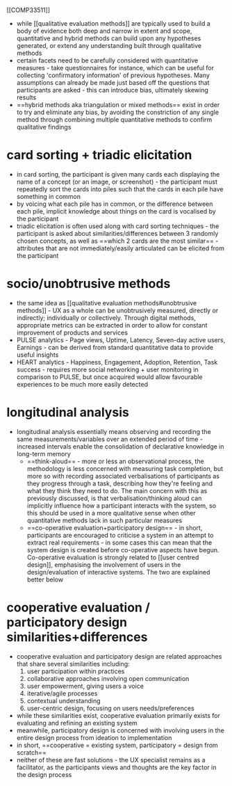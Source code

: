 [[COMP33511]]

- while [[qualitative evaluation methods]] are typically used to build a body of evidence both deep and narrow in extent and scope, quantitative and hybrid methods can build upon any hypotheses generated, or extend any understanding built through qualitative methods
- certain facets need to be carefully considered with quantitative measures - take questionnaires for instance, which can be useful for collecting 'confirmatory information' of previous hypotheses. Many assumptions can already be made just based off the questions that participants are asked - this can introduce bias, ultimately skewing results
- ==hybrid methods aka triangulation or mixed methods== exist in order to try and eliminate any bias, by avoiding the constriction of any single method through combining multiple quantitative methods to confirm qualitative findings

# card sorting + triadic elicitation
- in card sorting, the participant is given many cards each displaying the name of a concept (or an image, or screenshot) - the participant must repeatedly sort the cards into piles such that the cards in each pile have something in common
- by voicing what each pile has in common, or the difference between each pile, implicit knowledge about things on the card is vocalised by the participant
- triadic elicitation is often used along with card sorting techniques - the participant is asked about similarities/differences between 3 randomly chosen concepts, as well as ==which 2 cards are the most similar== - attributes that are not immediately/easily articulated can be elicited from the participant

# socio/unobtrusive methods
- the same idea as [[qualitative evaluation methods#unobtrusive methods]] - UX as a whole can be unobtrusively measured, directly or indirectly; individually or collectively. Through digital methods, appropriate metrics can be extracted in order to allow for constant improvement of products and services
- PULSE analytics - Page views, Uptime, Latency, Seven-day active users, Earnings - can be derived from standard quantitative data to provide useful insights
- HEART analytics - Happiness, Engagement, Adoption, Retention, Task success - requires more social networking + user monitoring in comparison to PULSE, but once acquired would allow favourable experiences to be much more easily detected

# longitudinal analysis
- longitudinal analysis essentially means observing and recording the same measurements/variables over an extended period of time - increased intervals enable the consolidation of declarative knowledge in long-term memory
	- ==think-aloud== - more or less an observational process, the methodology is less concerned with measuring task completion, but more so with recording associated verbalisations of participants as they progress through a task, describing how they're feeling and what they think they need to do. The main concern with this as previously discussed, is that verbalisation/thinking aloud can implicitly influence how a participant interacts with the system, so this should be used in a more qualitative sense when other quantitative methods lack in such particular measures
	- ==co-operative evaluation+participatory design== - in short, participants are encouraged to criticise a system in an attempt to extract real requirements - in some cases this can mean that the system design is created before co-operative aspects have begun. Co-operative evaluation is strongly related to [[user centred design]], emphasising the involvement of users in the design/evaluation of interactive systems. The two are explained better below

# cooperative evaluation / participatory design similarities+differences
- cooperative evaluation and participatory design are related approaches that share several similarities including:
	1. user participation within practices
	2. collaborative approaches involving open communication
	3. user empowerment, giving users a voice
	4. iterative/agile processes
	5. contextual understanding
	6. user-centric design, focusing on users needs/preferences
- while these similarities exist, cooperative evaluation primarily exists for evaluating and refining an existing system
- meanwhile, participatory design is concerned with involving users in the entire design process from ideation to implementation
- in short, ==cooperative = existing system, participatory = design from scratch==
- neither of these are fast solutions - the UX specialist remains as a facilitator, as the participants views and thoughts are the key factor in the design process